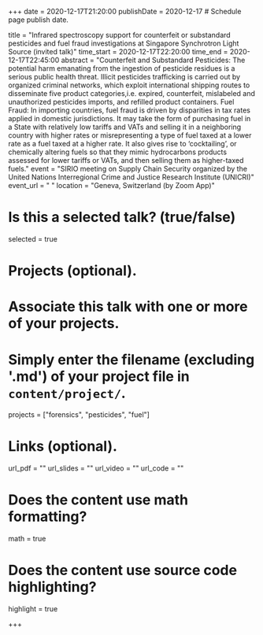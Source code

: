 +++
date = 2020-12-17T21:20:00 
publishDate = 2020-12-17 # Schedule page publish date.

title = "Infrared spectroscopy support for counterfeit or substandard pesticides and fuel fraud investigations at Singapore Synchrotron Light Source (invited talk)"
time_start = 2020-12-17T22:20:00
time_end = 2020-12-17T22:45:00
abstract = "Counterfeit and Substandard Pesticides: The potential harm emanating from the ingestion of pesticide residues is a serious public health threat. Illicit pesticides trafficking is carried out by organized criminal networks, which exploit international shipping routes to disseminate five product categories,i.e. expired, counterfeit, mislabeled and unauthorized pesticides imports, and refilled product containers. Fuel Fraud: In importing countries, fuel fraud is driven by disparities in tax rates applied in domestic jurisdictions. It may take the form of purchasing fuel in a State with relatively low tariffs and VATs and selling it in a neighboring country with higher rates or misrepresenting a type of fuel taxed at a lower rate as a fuel taxed at a higher rate. It also gives rise to ‘cocktailing’, or chemically altering fuels so that they mimic hydrocarbons products assessed for lower tariffs or VATs, and then selling them as higher-taxed fuels."
event = "SIRIO meeting on Supply Chain Security organized by the United Nations Interregional Crime and Justice Research Institute (UNICRI)"
event_url = " "
location = "Geneva, Switzerland (by Zoom App)"

# Is this a selected talk? (true/false)
selected = true



# Projects (optional).
#   Associate this talk with one or more of your projects.
#   Simply enter the filename (excluding '.md') of your project file in `content/project/`.
projects = ["forensics", "pesticides", "fuel"]

# Links (optional).
url_pdf = ""
url_slides = ""
url_video = ""
url_code = ""

# Does the content use math formatting?
math = true

# Does the content use source code highlighting?
highlight = true

+++
